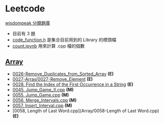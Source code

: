 # Leetcode
[wisdompeak 分類題庫](https://github.com/wisdompeak/LeetCode)<br>

- 目前有 3 題
- [code_function.h](./code_function.h) 是集合目前用到的 Library 的標頭檔
- [count.ipynb](./count.ipynb) 用來計算 .cpp 檔的個數


## [Array](./Array/)
- [0026-Remove_Duplicates_from_Sorted_Array](Array/0026-Remove_Duplicates_from_Sorted_Array.cpp) **(E)**
- [0027-Array/0027-Remove_Element](Array/0027-Remove_Element.cpp) **(E)**
- [0028. Find the Index of the First Occurrence in a String](Array/0028-Find_the_Index_of_the_First_Occurrence_in_a_String.cpp) **(E)**
- [0045. Jump_Game_II.cpp](Array/0045-Jump_Game_II.cpp) **(M)**
- [0055. Jump_Game.cpp](Array/0055-Jump_Game.cpp) **(M)**
- [0056. Merge_Intervals.cpp](Array/0056-Merge_Intervals.cpp) **(M)**
- [0057. Insert_Interval.cpp](Array/0057-Insert_Interval.cpp) **(M)**
- [0058, Length of Last Word.cpp](Array/0058-Length of Last Word.cpp) **(E)**
